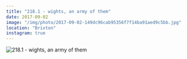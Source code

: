 ```yaml
---
title: "218.1 - wights, an army of them"
date: 2017-09-02
image: "/img/photo/2017-09-02-149dc96cab95356f7f14ba91aed9c5bb.jpg"
location: "Brixton"
instagram: true
---
```


![218.1 - wights, an army of them](/img/photo/2017-09-02-149dc96cab95356f7f14ba91aed9c5bb.jpg)
